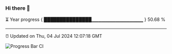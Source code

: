 ### Hi there 👋

⏳ Year progress { ███████████████▁▁▁▁▁▁▁▁▁▁▁▁▁▁▁ } 50.68 %

---

⏰ Updated on Thu, 04 Jul 2024 12:07:18 GMT

![Progress Bar CI](https://github.com/liununu/liununu/workflows/Progress%20Bar%20CI/badge.svg)
